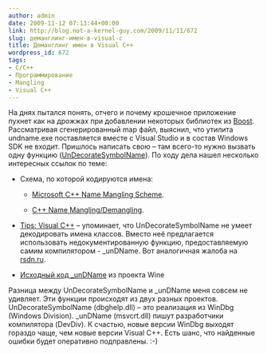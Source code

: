 ```yaml
---
author: admin
date: 2009-11-12 07:13:44+00:00
link: http://blog.not-a-kernel-guy.com/2009/11/11/672
slug: деманглинг-имен-в-visual-c
title: Деманглинг имен в Visual C++
wordpress_id: 672
tags:
- C/C++
- Программирование
- Mangling
- Visual C++
---
```


На днях пытался понять, отчего и почему крошечное приложение пухнет как на дрожжах при добавлении некоторых библиотек из [Boost](http://www.boost.org). Рассматривая сгенерированный map файл, выяснил, что утилита undname.exe поставляется вместе с Visual Studio и в состав Windows SDK не входит. Пришлось написать свою – там всего-то нужно вызвать одну функцию ([UnDecorateSymbolName](http://msdn.microsoft.com/en-us/library/ms681400%28VS.85%29.aspx)). По ходу дела нашел несколько интересных ссылок по теме:

  * Схема, по которой кодируются имена:  

    * [Microsoft C++ Name Mangling Scheme](http://mearie.org/documents/mscmangle).

    * [C++ Name Mangling/Demangling](http://www.kegel.com/mangle.html).

  * [Tips: Visual C++](http://www.gershnik.com/tips/vc.asp) – упоминает, что UnDecorateSymbolName не умеет декодировать имена классов. Вместо неё предлагается использовать недокументированную функцию, предоставляемую самим компилятором - _unDName. Вот аналогичная жалоба на [rsdn.ru](http://rsdn.ru/forum/tools/759659.aspx).

  * [Исходный код _unDName](http://source.winehq.org/source/dlls/msvcrt/undname.c) из проекта Wine

Разница между UnDecorateSymbolName и _unDName меня совсем не удивляет. Эти функции происходят из двух разных проектов. UnDecorateSymbolName (dbghelp.dll) – это реализация из WinDbg (Windows Division). _unDName (msvcrt.dll) пишут разработчики компилятора (DevDiv). К счастью, новые версии WinDbg выходят гораздо чаще, чем новые версии Visual C++. Есть шанс, что найденные ошибки будет оперативно подправлены. :-)
